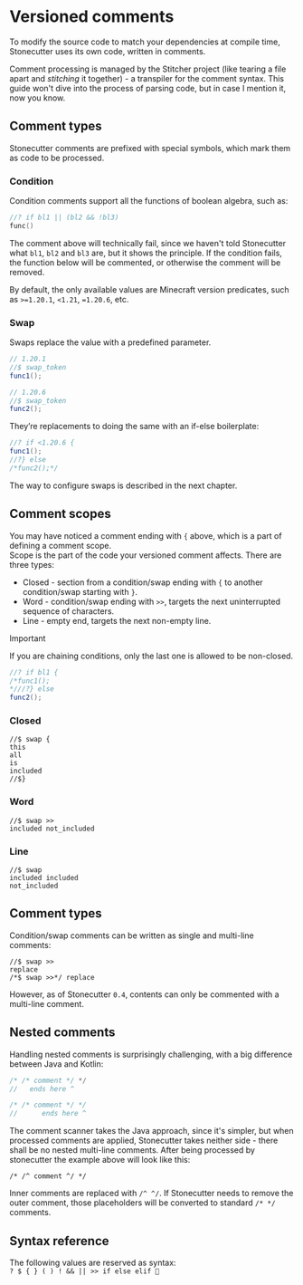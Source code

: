 # Versioned comments
To modify the source code to match your dependencies at compile time,
Stonecutter uses its own code, written in comments.

Comment processing is managed by the Stitcher project (like tearing a file apart and *stitching* it together) - a transpiler for the comment syntax.
This guide won't dive into the process of parsing code, but in case I mention it, now you know.

## Comment types
Stonecutter comments are prefixed with special symbols, which mark them as code to be processed.

### Condition
Condition comments support all the functions of boolean algebra, such as:
```kotlin
//? if bl1 || (bl2 && !bl3)
func()
```
The comment above will technically fail, since we haven't told Stonecutter what `bl1`, `bl2` and `bl3` are,
but it shows the principle. If the condition fails, the function below will be commented, or otherwise the comment will be removed.

By default, the only available values are Minecraft version predicates, such as `>=1.20.1`, `<1.21`, `=1.20.6`, etc.

### Swap
Swaps replace the value with a predefined parameter.
```java
// 1.20.1
//$ swap_token
func1();

// 1.20.6
//$ swap_token
func2();
```
They’re replacements to doing the same with an if-else boilerplate:
```java
//? if <1.20.6 {
func1();
//?} else
/*func2();*/
```

The way to configure swaps is described in the next chapter.

## Comment scopes
You may have noticed a comment ending with `{` above, which is a part of defining a comment scope.  
Scope is the part of the code your versioned comment affects.
There are three types:
- Closed - section from a condition/swap ending with `{` to another condition/swap starting with `}`.
- Word - condition/swap ending with `>>`, targets the next uninterrupted sequence of characters.
- Line - empty end, targets the next non-empty line.

> [!IMPORTANT]
> If you are chaining conditions, only the last one is allowed to be non-closed.
> ```java
> //? if bl1 {
> /*func1();
> *///?} else
> func2();
> ```

### Closed
```
//$ swap {
this
all
is
included
//$}
```

### Word
```
//$ swap >>
included not_included
```

### Line
```
//$ swap
included included
not_included
```

## Comment types
Condition/swap comments can be written as single and multi-line comments:
``` 
//$ swap >>
replace
/*$ swap >>*/ replace
```
However, as of Stonecutter `0.4`, contents can only be commented with a multi-line comment.

## Nested comments
Handling nested comments is surprisingly challenging, with a big difference between Java and Kotlin:
```java
/* /* comment */ */
//   ends here ^
```

```kotlin
/* /* comment */ */
//      ends here ^
```
The comment scanner takes the Java approach, since it's simpler,
but when processed comments are applied, Stonecutter takes neither side - there shall be no nested multi-line comments.
After being processed by stonecutter the example above will look like this:
```
/* /^ comment ^/ */
```
Inner comments are replaced with `/^ ^/`. If Stonecutter needs to remove the outer comment,
those placeholders will be converted to standard `/* */` comments.

## Syntax reference
The following values are reserved as syntax:  
`? $ { } ( ) ! && || >> if else elif 🍌`
